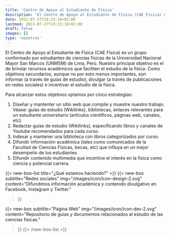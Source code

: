 ```yaml
---
title: 'Centro de Apoyo al Estudiante de Física'
description: 'El Centro de Apoyo al Estudiante de Física (CAE Física) es un grupo conformado por estudiantes de ciencias físicas de la Universidad Nacional Mayor San Marcos (UNMSM) de Lima, Perú. Nuestro principal objetivo es el de brindar recursos académicos que faciliten el estudio de la física. Como objetivos secundarios, aunque no por esto menos importantes, son informar (a través de guías de estudio), divulgar (a través de publicaciones en redes sociales) e incentivar el estudio de la física.'
date: 2022-07-27T19:23:18+02:00
lastmod: 2022-07-27T19:23:18+02:00
draft: false
images: []
type: 'nosotros'
---
```


El Centro de Apoyo al Estudiante de Física (CAE Física) es un grupo conformado por estudiantes de ciencias físicas de la Universidad Nacional Mayor San Marcos (UNMSM) de Lima, Perú. Nuestro principal objetivo es el de brindar recursos académicos que faciliten el estudio de la física. Como objetivos secundarios, aunque no por esto menos importantes, son informar (a través de guías de estudio), divulgar (a través de publicaciones en redes sociales) e incentivar el estudio de la física.

Para alcanzar estos objetivos optamos por cinco estrategias:

1. Diseñar y mantenter un sitio web que compile y muestre nuestro trabajo. Véase: guías de estudio (Wikilinks), bibliotecas, enlaces relevantes para un estudiante universitario (artículos científicos, páginas web, canales, etc).
2. Redactar guías de estudio (Wikilinks), específicando libros y canales de Youtube recomendados para cada curso.
3. Indexar y mantener una biblioteca con libros categorizados por curso.
4. Difundir información académica (tales como comunicados de la Facultad de Ciencias Físicas, becas, etc) que influya en un mejor desempeño de los estudiantes.
5. Difundir contenido multimedia que incentive el interés en la física como ciencia y potencial carrera.

{{< new-box-list title="¿Qué estamos haciendo?" >}}
  {{< new-box
    subtitle="Redes sociales"
    img="/images/icon/icon-design-2.svg"
    content="Difundimos información académica y contenido divulgativo en Facebook, Instagram y Twitter."
  >}}

  {{< new-box
    subtitle="Página Web"
    img="/images/icon/icon-dev-2.svg"
    content="Repositorio de guías y documentos relacionados al estudio de las ciencias físicas."
  >}}
{{< /new-box-list >}}
